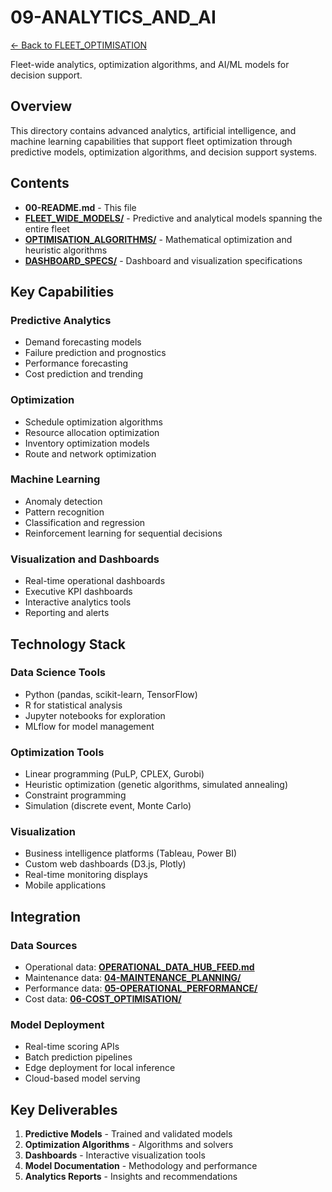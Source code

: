 # 09-ANALYTICS_AND_AI


[← Back to FLEET_OPTIMISATION](../00-README.md)

Fleet-wide analytics, optimization algorithms, and AI/ML models for decision support.

## Overview

This directory contains advanced analytics, artificial intelligence, and machine learning capabilities that support fleet optimization through predictive models, optimization algorithms, and decision support systems.

## Contents

- **00-README.md** - This file
- **[FLEET_WIDE_MODELS/](FLEET_WIDE_MODELS/)** - Predictive and analytical models spanning the entire fleet
- **[OPTIMISATION_ALGORITHMS/](OPTIMISATION_ALGORITHMS/)** - Mathematical optimization and heuristic algorithms
- **[DASHBOARD_SPECS/](DASHBOARD_SPECS/)** - Dashboard and visualization specifications

## Key Capabilities

### Predictive Analytics
- Demand forecasting models
- Failure prediction and prognostics
- Performance forecasting
- Cost prediction and trending

### Optimization
- Schedule optimization algorithms
- Resource allocation optimization
- Inventory optimization models
- Route and network optimization

### Machine Learning
- Anomaly detection
- Pattern recognition
- Classification and regression
- Reinforcement learning for sequential decisions

### Visualization and Dashboards
- Real-time operational dashboards
- Executive KPI dashboards
- Interactive analytics tools
- Reporting and alerts

## Technology Stack

### Data Science Tools
- Python (pandas, scikit-learn, TensorFlow)
- R for statistical analysis
- Jupyter notebooks for exploration
- MLflow for model management

### Optimization Tools
- Linear programming (PuLP, CPLEX, Gurobi)
- Heuristic optimization (genetic algorithms, simulated annealing)
- Constraint programming
- Simulation (discrete event, Monte Carlo)

### Visualization
- Business intelligence platforms (Tableau, Power BI)
- Custom web dashboards (D3.js, Plotly)
- Real-time monitoring displays
- Mobile applications

## Integration

### Data Sources
- Operational data: **[OPERATIONAL_DATA_HUB_FEED.md](../08-INTEGRATIONS/OPERATIONAL_DATA_HUB_FEED.md)**
- Maintenance data: **[04-MAINTENANCE_PLANNING/](../04-MAINTENANCE_PLANNING/)**
- Performance data: **[05-OPERATIONAL_PERFORMANCE/](../05-OPERATIONAL_PERFORMANCE/)**
- Cost data: **[06-COST_OPTIMISATION/](../06-COST_OPTIMISATION/)**

### Model Deployment
- Real-time scoring APIs
- Batch prediction pipelines
- Edge deployment for local inference
- Cloud-based model serving

## Key Deliverables

1. **Predictive Models** - Trained and validated models
2. **Optimization Algorithms** - Algorithms and solvers
3. **Dashboards** - Interactive visualization tools
4. **Model Documentation** - Methodology and performance
5. **Analytics Reports** - Insights and recommendations
